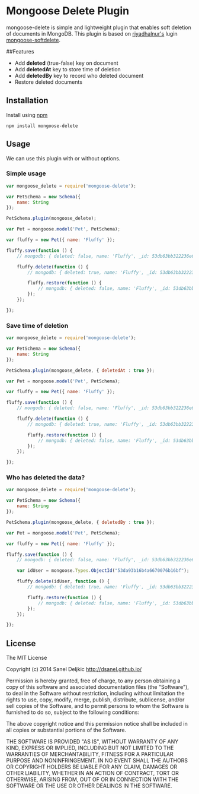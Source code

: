 Mongoose Delete Plugin
=========

mongoose-delete is simple and lightweight plugin that enables soft deletion of documents in MongoDB. This plugin is based on [riyadhalnur's](https://github.com/riyadhalnur) lugin [mongoose-softdelete](https://github.com/riyadhalnur/mongoose-softdelete).

##Features

  - Add __deleted__ (true-false) key on document
  - Add __deletedAt__ key to store time of deletion
  - Add __deletedBy__ key to record who deleted document
  - Restore deleted documents

## Installation
Install using [npm](https://npmjs.org)
```
npm install mongoose-delete
```
## Usage

We can use this plugin with or without options.

### Simple usage

```javascript
var mongoose_delete = require('mongoose-delete');

var PetSchema = new Schema({
    name: String
});

PetSchema.plugin(mongoose_delete);

var Pet = mongoose.model('Pet', PetSchema);

var fluffy = new Pet({ name: 'Fluffy' });

fluffy.save(function () {
    // mongodb: { deleted: false, name: 'Fluffy', _id: 53db63bb322236e666c3d7a6 }

    fluffy.delete(function () {
        // mongodb: { deleted: true, name: 'Fluffy', _id: 53db63bb322236e666c3d7a6 }

        fluffy.restore(function () {
            // mongodb: { deleted: false, name: 'Fluffy', _id: 53db63bb322236e666c3d7a6 }
        });
    });

});

```


### Save time of deletion

```javascript
var mongoose_delete = require('mongoose-delete');

var PetSchema = new Schema({
    name: String
});

PetSchema.plugin(mongoose_delete, { deletedAt : true });

var Pet = mongoose.model('Pet', PetSchema);

var fluffy = new Pet({ name: 'Fluffy' });

fluffy.save(function () {
    // mongodb: { deleted: false, name: 'Fluffy', _id: 53db63bb322236e666c3d7a6 }

    fluffy.delete(function () {
        // mongodb: { deleted: true, name: 'Fluffy', _id: 53db63bb322236e666c3d7a6, deletedAt: ISODate("2014-08-01T10:34:53.171Z")}

        fluffy.restore(function () {
            // mongodb: { deleted: false, name: 'Fluffy', _id: 53db63bb322236e666c3d7a6 }
        });
    });

});

```


### Who has deleted the data?

```javascript
var mongoose_delete = require('mongoose-delete');

var PetSchema = new Schema({
    name: String
});

PetSchema.plugin(mongoose_delete, { deletedBy : true });

var Pet = mongoose.model('Pet', PetSchema);

var fluffy = new Pet({ name: 'Fluffy' });

fluffy.save(function () {
    // mongodb: { deleted: false, name: 'Fluffy', _id: 53db63bb322236e666c3d7a6 }

    var idUser = mongoose.Types.ObjectId("53da93b16b4a6670076b16bf");

    fluffy.delete(idUser, function () {
        // mongodb: { deleted: true, name: 'Fluffy', _id: 53db63bb322236e666c3d7a6, deletedBy: ObjectId("53da93b16b4a6670076b16bf")}

        fluffy.restore(function () {
            // mongodb: { deleted: false, name: 'Fluffy', _id: 53db63bb322236e666c3d7a6 }
        });
    });

});

```

## License

The MIT License

Copyright (c) 2014 Sanel Deljkic http://dsanel.github.io/

Permission is hereby granted, free of charge, to any person obtaining a copy of this software and associated documentation files (the "Software"), to deal in the Software without restriction, including without limitation the rights to use, copy, modify, merge, publish, distribute, sublicense, and/or sell copies of the Software, and to permit persons to whom the Software is furnished to do so, subject to the following conditions:

The above copyright notice and this permission notice shall be included in all copies or substantial portions of the Software.

THE SOFTWARE IS PROVIDED "AS IS", WITHOUT WARRANTY OF ANY KIND, EXPRESS OR IMPLIED, INCLUDING BUT NOT LIMITED TO THE WARRANTIES OF MERCHANTABILITY, FITNESS FOR A PARTICULAR PURPOSE AND NONINFRINGEMENT. IN NO EVENT SHALL THE AUTHORS OR COPYRIGHT HOLDERS BE LIABLE FOR ANY CLAIM, DAMAGES OR OTHER LIABILITY, WHETHER IN AN ACTION OF CONTRACT, TORT OR OTHERWISE, ARISING FROM, OUT OF OR IN CONNECTION WITH THE SOFTWARE OR THE USE OR OTHER DEALINGS IN THE SOFTWARE.
